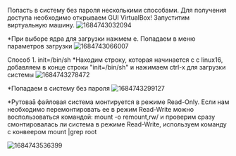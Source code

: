 Попасть в систему без пароля несколькими способами.
Для получения доступа необходимо открываем GUI VirtualBox! 
Запуститим виртуальную машину. 
![1684743032094](https://github.com/AlexanderSerg-jun/boot_system/assets/85576634/3c399f01-20e5-4af1-a790-1d1c9eddeba2)

*При выборе ядра для загрузки нажмем e. Попадаем в меню параметров загрузки
![1684743066007](https://github.com/AlexanderSerg-jun/boot_system/assets/85576634/80d97456-cb1c-4c25-8dd5-f99631bf97ce)


Способ 1. init=/bin/sh
*Находим строку, которая начинается с с linux16, добавляем в конце строки "init=/bin/sh" и нажимаем сtrl-x для загрузки  системы
![1684743278472](https://github.com/AlexanderSerg-jun/boot_system/assets/85576634/566dcdb8-c2d5-48d5-b95e-512127644b4f)

*Попадаем в систему без пароля
![1684743299127](https://github.com/AlexanderSerg-jun/boot_system/assets/85576634/c5e646c0-07d7-4e7b-a166-1733bd190e58)

*Рутоваā файловая система монтируется в режиме Read-Only. Если нам  необходимо перемонтировать ее в режим Read-Write можно воспользоваться командой: mount -o remount,rw/ и проверим сразу смонтировалась ли система в режиме Read-Write, используем команду c конвеером mount |grep root

![1684743536399](https://github.com/AlexanderSerg-jun/boot_system/assets/85576634/7ee78009-645a-4619-b00b-fcbd0adc1466)
